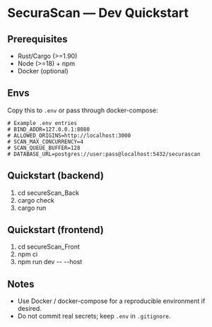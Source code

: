 # SecuraScan — Dev Quickstart

## Prerequisites
- Rust/Cargo (>=1.90)
- Node (>=18) + npm
- Docker (optional)

## Envs
Copy this to `.env` or pass through docker-compose:

```env
# Example .env entries
# BIND_ADDR=127.0.0.1:8080
# ALLOWED_ORIGINS=http://localhost:3000
# SCAN_MAX_CONCURRENCY=4
# SCAN_QUEUE_BUFFER=128
# DATABASE_URL=postgres://user:pass@localhost:5432/securascan
```

## Quickstart (backend)
1. cd secureScan_Back
2. cargo check
3. cargo run

## Quickstart (frontend)
1. cd secureScan_Front
2. npm ci
3. npm run dev -- --host

## Notes
- Use Docker / docker-compose for a reproducible environment if desired.
- Do not commit real secrets; keep `.env` in `.gitignore`.
